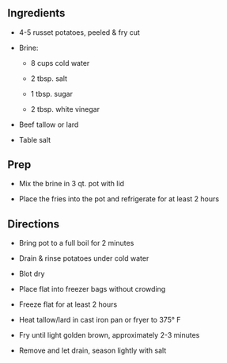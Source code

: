 # 

## Ingredients

- 4-5 russet potatoes, peeled & fry cut

- Brine:

  - 8 cups cold water

  - 2 tbsp. salt

  - 1 tbsp. sugar

  - 2 tbsp. white vinegar

- Beef tallow or lard

- Table salt

## Prep

- Mix the brine in 3 qt. pot with lid

- Place the fries into the pot and refrigerate for at least 2 hours

## Directions

- Bring pot to a full boil for 2 minutes

- Drain & rinse potatoes under cold water

- Blot dry

- Place flat into freezer bags without crowding

- Freeze flat for at least 2 hours

- Heat tallow/lard in cast iron pan or fryer to 375° F

- Fry until light golden brown, approximately 2-3 minutes

- Remove and let drain, season lightly with salt
